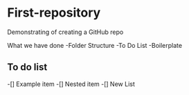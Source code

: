 # First-repository
Demonstrating of creating a GitHub repo

What we have done
-Folder Structure
-To Do List
-Boilerplate

## To do list
-[] Example item
  -[] Nested item
-[] New List

